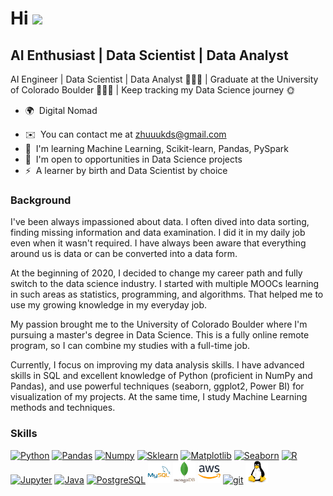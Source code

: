 Hi ![](https://user-images.githubusercontent.com/18350557/176309783-0785949b-9127-417c-8b55-ab5a4333674e.gif)
=====================================================================================================================================

AI Enthusiast | Data Scientist | Data Analyst
-----------------------------

AI Engineer | Data Scientist | Data Analyst 👨🏻‍💻 | Graduate at the University of Colorado Boulder 👨🏻‍🎓 | Keep tracking my Data Science journey 🌞

* 🌍  Digital Nomad
<!-- * 🖥️  See my portfolio at [https://zhuuukds.github.io/](http://zhuuukds.github.io/) -->
* ✉️  You can contact me at [zhuuukds@gmail.com](mailto:zhuuukds@gmail.com)
* 🧠  I'm learning Machine Learning, Scikit-learn, Pandas, PySpark
* 🤝  I'm open to opportunities in Data Science projects
* ⚡  A learner by birth and Data Scientist by choice

### Background

I've been always impassioned about data. I often dived into data sorting, finding missing information and data examination. I did it in my daily job even when it wasn't required. I have always been aware that everything around us is data or can be converted into a data form. 

At the beginning of 2020, I decided to change my career path and fully switch to the data science industry. I started with multiple MOOCs learning in such areas as statistics, programming, and algorithms. That helped me to use my growing knowledge in my everyday job.

My passion brought me to the University of Colorado Boulder where I'm pursuing a master's degree in Data Science. This is a fully online remote program, so I can combine my studies with a full-time job.

Currently, I focus on improving my data analysis skills. I have advanced skills in SQL and excellent knowledge of Python (proficient in NumPy and Pandas), and use powerful techniques (seaborn, ggplot2, Power BI) for visualization of my projects. At the same time, I study Machine Learning methods and techniques.


### Skills


<p align="left">
<a href="https://www.python.org/" target="_blank" rel="noreferrer"><img src="https://raw.githubusercontent.com/danielcranney/readme-generator/main/public/icons/skills/python-colored.svg" width="36" height="36" alt="Python" /></a>
<a href="https://pandas.pydata.org/" target="_blank" rel="noreferrer"><img src="https://pbs.twimg.com/profile_images/1187765724451868673/uVw1PWA7_400x400.png" width="40" height="40" alt="Pandas" /></a>
<a href="https://numpy.org/" target="_blank" rel="noreferrer"><img src="https://numpy.org/images/logo.svg" width="36" height="36" alt="Numpy" /></a>
<a href="https://scikit-learn.org/stable/" target="_blank" rel="noreferrer"><img src="https://scikit-learn.org/stable/_static/scikit-learn-logo-small.png" width="80" height="32" alt="Sklearn" /></a>
<a href="https://matplotlib.org/" target="_blank" rel="noreferrer"><img src="https://matplotlib.org/_static/images/logo2.svg" width="90" height="36" alt="Matplotlib" /></a>
<a href="https://seaborn.pydata.org/" target="_blank" rel="noreferrer"><img src="https://seaborn.pydata.org/_static/logo-wide-lightbg.svg" width="90" height="36" alt="Seaborn" /></a>
<a href="https://www.r-project.org/" target="_blank" rel="noreferrer"><img src="https://www.r-project.org/Rlogo.png" width="36" height="36" alt="R" /></a>
<a href="https://jupyter.org/" target="_blank" rel="noreferrer"><img src="https://pbs.twimg.com/profile_images/954072623410917376/fGBUdNf__400x400.jpg" width="45" height="40" alt="Jupyter" /></a>
<a href="https://www.oracle.com/java/" target="_blank" rel="noreferrer"><img src="https://raw.githubusercontent.com/danielcranney/readme-generator/main/public/icons/skills/java-colored.svg" width="36" height="36" alt="Java" /></a>
<a href="https://www.postgresql.org/" target="_blank" rel="noreferrer"><img src="https://raw.githubusercontent.com/danielcranney/readme-generator/main/public/icons/skills/postgresql-colored.svg" width="36" height="36" alt="PostgreSQL" /></a>
<a href="https://www.mysql.com/" target="_blank" rel="noreferrer"><img src="https://raw.githubusercontent.com/devicons/devicon/master/icons/mysql/mysql-original-wordmark.svg" width="36" height="36" alt="MySQL" /></a>
<a href="https://www.mongodb.com/" target="_blank" rel="noreferrer"><img src="https://raw.githubusercontent.com/devicons/devicon/master/icons/mongodb/mongodb-original-wordmark.svg" width="36" height="36" alt="MongoDB" /></a>
<a href="https://aws.amazon.com/" target="_blank" rel="noreferrer"><img src="https://raw.githubusercontent.com/devicons/devicon/master/icons/amazonwebservices/amazonwebservices-original-wordmark.svg" width="36" height="36" alt="AWS" /></a>
<a href="https://git-scm.com/" target="_blank" rel="noreferrer"><img src="https://camo.githubusercontent.com/fbfcb9e3dc648adc93bef37c718db16c52f617ad055a26de6dc3c21865c3321d/68747470733a2f2f7777772e766563746f726c6f676f2e7a6f6e652f6c6f676f732f6769742d73636d2f6769742d73636d2d69636f6e2e737667" width="36" height="36" alt="git" /></a>
<a href="https://www.linux.org/" target="_blank" rel="noreferrer"><img src="https://raw.githubusercontent.com/devicons/devicon/master/icons/linux/linux-original.svg" width="36" height="36" alt="Linux" /></a>
</p>


<!-- ### Support Me

<!-- <a href="https://www.buymeacoffee.com/zhuuukds"><img src="https://cdn.buymeacoffee.com/buttons/v2/default-yellow.png" width="200" /></a>




<!---
ZhuuukDS/ZhuuukDS is a ✨ special ✨ repository because its `README.md` (this file) appears on your GitHub profile.
You can click the Preview link to take a look at your changes.
--->
